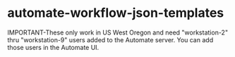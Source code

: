 # automate-workflow-json-templates

IMPORTANT-These only work in US West Oregon and need "workstation-2" thru "workstation-9" users added to the Automate server. You can add those users in the Automate UI.
